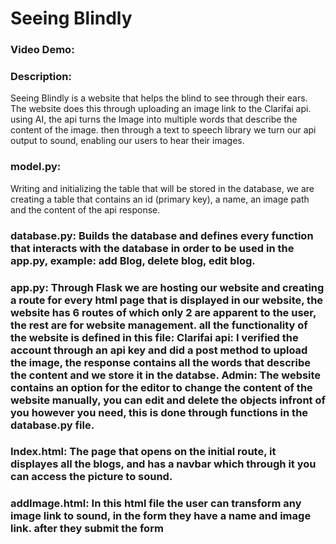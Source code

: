 # Seeing Blindly
### Video Demo:  <URL HERE>
### Description: 
  Seeing Blindly is a website that helps the blind to see through their ears. 
  The website does this through uploading an image link to the Clarifai api. 
  using AI, the api turns the Image into multiple words that describe the content of the image. 
  then through a text to speech library we turn our api output to sound, enabling our users to hear their images. 
### model.py: 
  Writing and initializing the table that will be stored in the database, we are creating a table that contains an id (primary key), a name, an image path and the content of the api response.
### database.py: Builds the database and defines every function that interacts with the database in order to be used in the app.py, example: add Blog, delete blog, edit blog.
### app.py: Through Flask we are hosting our website and creating a route for every html page that is displayed in our website, the website has 6 routes of which only 2 are apparent to the user, the rest are for website management. all the functionality of the website is defined in this file: Clarifai api: I verified the account through an api key and did a post method to upload the image, the response contains all the words that describe the content and we store it in the databse. Admin: The website contains an option for the editor to change the content of the website manually, you can edit and delete the objects infront of you however you need, this is done through functions in the database.py file.
### Index.html: The page that opens on the initial route, it displayes all the blogs, and has a navbar which through it you can access the picture to sound.
### addImage.html: In this html file the user can transform any image link to sound, in the form they have a name and image link. after they submit the form 
